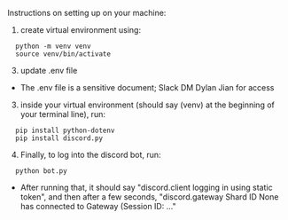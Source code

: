 Instructions on setting up on your machine:
1. create virtual environment using:
```
  python -m venv venv
  source venv/bin/activate
```
3. update .env file
  - The .env file is a sensitive document; Slack DM Dylan Jian for access
3. inside your virtual environment (should say (venv) at the beginning of your terminal line), run:
```
  pip install python-dotenv
  pip install discord.py
```
4. Finally, to log into the discord bot, run:
```
  python bot.py
```
  - After running that, it should say "discord.client logging in using static token", and then after a few seconds, "discord.gateway Shard ID None has connected to Gateway (Session ID: ..."
